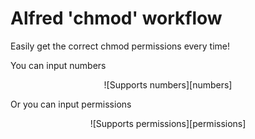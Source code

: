 # Alfred 'chmod' workflow

Easily get the correct chmod permissions every time!

You can input numbers

<center>![Supports numbers][numbers]</center>

Or you can input permissions

<center>![Supports permissions][permissions]</center>

[numbers]: https://media.giphy.com/media/dPTPV1TCWKx3i/giphy.gif
[permissions]: https://media.giphy.com/media/9Ekjt0xkeNdUA/giphy.gif